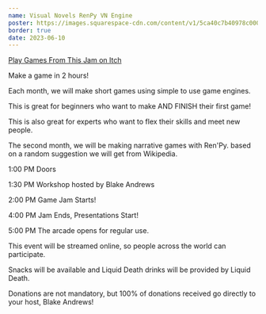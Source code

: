 ```yaml
---
name: Visual Novels RenPy VN Engine
poster: https://images.squarespace-cdn.com/content/v1/5ca40c7b40978c0001458f5d/606aaef2-52f4-467e-8503-aef9a0cb90b3/gameJam2023Jun.png?format=2500w
border: true
date: 2023-06-10
---
```

[Play Games From This Jam on Itch](https://itch.io/jam/monthly-2-hr-gamejam-club-3/entries)

Make a game in 2 hours!

Each month, we will make short games using simple to use game engines.

This is great for beginners who want to make AND FINISH their first game!

This is also great for experts who want to flex their skills and meet new people.

The second month, we will be making narrative games with Ren'Py. based on a random suggestion we will get from Wikipedia.

1:00 PM Doors

1:30 PM Workshop hosted by Blake Andrews

2:00 PM Game Jam Starts!

4:00 PM Jam Ends, Presentations Start!

5:00 PM The arcade opens for regular use.

This event will be streamed online, so people across the world can participate.

Snacks will be available and Liquid Death drinks will be provided by Liquid Death.

Donations are not mandatory, but 100% of donations received go directly to your host, Blake Andrews!

